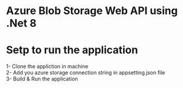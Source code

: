 # Azure Blob Storage Web API using .Net 8

# Setp to run the application 
1- Clone the appliction in machine 
</br>
2- Add you azure storage connection string in appsetting.json file 
</br>
3- Build & Run the application 
